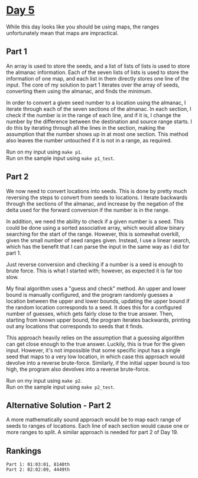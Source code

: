# [Day 5](https://adventofcode.com/2023/day/5)

While this day looks like you should be using maps, the ranges unfortunately mean
that maps are impractical.

## Part 1

An array is used to store the seeds, and a list of lists of lists is used to store
the almanac information. Each of the seven lists of lists is used to store the
information of one map, and each list in them directly stores one line of the input.
The core of my solution to part 1 iterates over the array of seeds, converting them
using the almanac, and finds the minimum.

In order to convert a given seed number to a location using the almanac, I iterate
through each of the seven sections of the almanac. In each section, I check if the
number is in the range of each line, and if it is, I change the number by the
difference between the destination and source range starts. I do this by iterating
through all the lines in the section, making the assumption that the number shows
up in at most one section. This method also leaves the number untouched if it is
not in a range, as required.

Run on my input using `make p1`.  
Run on the sample input using `make p1_test`.

## Part 2

We now need to convert locations into seeds. This is done by pretty much reversing
the steps to convert from seeds to locations. I iterate backwards through the
sections of the almanac, and increase by the negation of the delta used for the
forward conversion if the number is in the range.

In addition, we need the ability to check if a given number is a seed. This could
be done using a sorted associative array, which would allow binary searching for
the start of the range. However, this is somewhat overkill, given the small number
of seed ranges given. Instead, I use a linear search, which has the benefit that
I can parse the input in the same way as I did for part 1.

Just reverse conversion and checking if a number is a seed is enough to brute force.
This is what I started with; however, as expected it is far too slow.

My final algorithm uses a "guess and check" method. An upper and lower bound is
manually configured, and the program randomly guesses a location between the upper
and lower bounds, updating the upper bound if the random location corresponds to
a seed. It does this for a configured number of guesses, which gets fairly close
to the true answer. Then, starting from known upper bound, the program iterates
backwards, printing out any locations that corresponds to seeds that it finds.

This approach heavily relies on the assumption that a guessing algorithm can get
close enough to the true answer. Luckily, this is true for the given input. However,
it's not impossible that some specific input has a single seed that maps to a very
low location, in which case this approach would devolve into a reverse brute-force.
Similarly, if the initial upper bound is too high, the program also devolves into
a reverse brute-force.

Run on my input using `make p2`.  
Run on the sample input using `make p2_test`.

## Alternative Solution - Part 2

A more mathematically sound approach would be to map each range of seeds to ranges
of locations. Each line of each section would cause one or more ranges to split.
A similar approach is needed for part 2 of Day 19.

## Rankings

    Part 1: 01:03:01, 8140th
    Part 2: 02:02:09, 4449th
